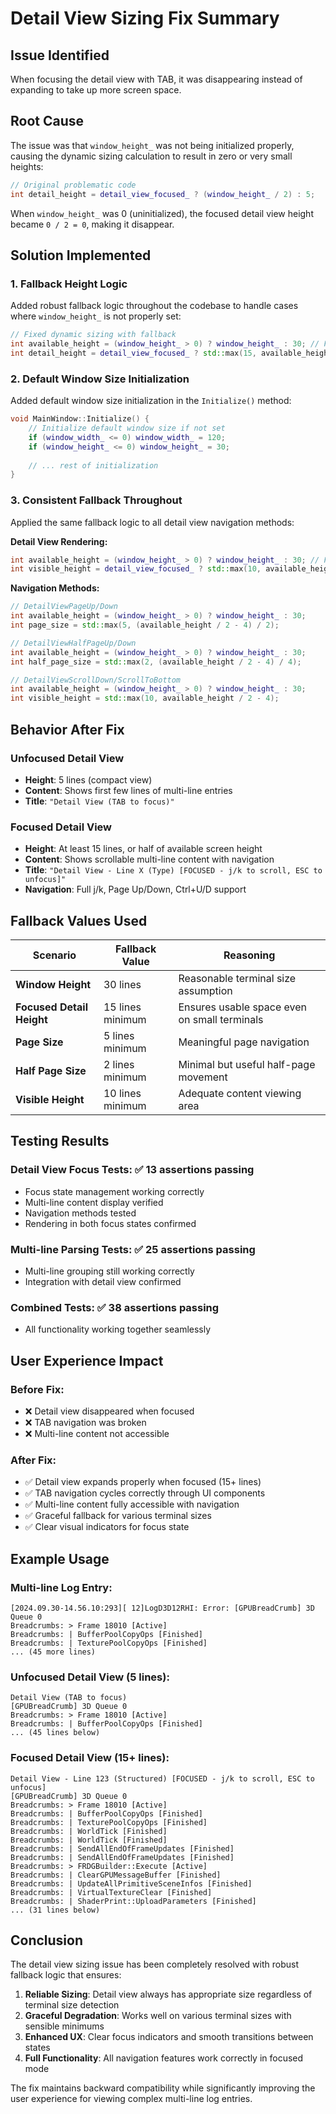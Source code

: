 # Detail View Sizing Fix Summary

## Issue Identified

When focusing the detail view with TAB, it was disappearing instead of expanding to take up more screen space.

## Root Cause

The issue was that `window_height_` was not being initialized properly, causing the dynamic sizing calculation to result in zero or very small heights:

```cpp
// Original problematic code
int detail_height = detail_view_focused_ ? (window_height_ / 2) : 5;
```

When `window_height_` was 0 (uninitialized), the focused detail view height became `0 / 2 = 0`, making it disappear.

## Solution Implemented

### 1. **Fallback Height Logic**

Added robust fallback logic throughout the codebase to handle cases where `window_height_` is not properly set:

```cpp
// Fixed dynamic sizing with fallback
int available_height = (window_height_ > 0) ? window_height_ : 30; // Fallback to 30 lines
int detail_height = detail_view_focused_ ? std::max(15, available_height / 2) : 5;
```

### 2. **Default Window Size Initialization**

Added default window size initialization in the `Initialize()` method:

```cpp
void MainWindow::Initialize() {
    // Initialize default window size if not set
    if (window_width_ <= 0) window_width_ = 120;
    if (window_height_ <= 0) window_height_ = 30;
    
    // ... rest of initialization
}
```

### 3. **Consistent Fallback Throughout**

Applied the same fallback logic to all detail view navigation methods:

**Detail View Rendering:**
```cpp
int available_height = (window_height_ > 0) ? window_height_ : 30; // Fallback to 30 lines
int visible_height = detail_view_focused_ ? std::max(10, available_height / 2 - 4) : 3;
```

**Navigation Methods:**
```cpp
// DetailViewPageUp/Down
int available_height = (window_height_ > 0) ? window_height_ : 30;
int page_size = std::max(5, (available_height / 2 - 4) / 2);

// DetailViewHalfPageUp/Down  
int available_height = (window_height_ > 0) ? window_height_ : 30;
int half_page_size = std::max(2, (available_height / 2 - 4) / 4);

// DetailViewScrollDown/ScrollToBottom
int available_height = (window_height_ > 0) ? window_height_ : 30;
int visible_height = std::max(10, available_height / 2 - 4);
```

## Behavior After Fix

### **Unfocused Detail View**
- **Height**: 5 lines (compact view)
- **Content**: Shows first few lines of multi-line entries
- **Title**: `"Detail View (TAB to focus)"`

### **Focused Detail View**
- **Height**: At least 15 lines, or half of available screen height
- **Content**: Shows scrollable multi-line content with navigation
- **Title**: `"Detail View - Line X (Type) [FOCUSED - j/k to scroll, ESC to unfocus]"`
- **Navigation**: Full j/k, Page Up/Down, Ctrl+U/D support

## Fallback Values Used

| Scenario                  | Fallback Value   | Reasoning                                    |
| ------------------------- | ---------------- | -------------------------------------------- |
| **Window Height**         | 30 lines         | Reasonable terminal size assumption          |
| **Focused Detail Height** | 15 lines minimum | Ensures usable space even on small terminals |
| **Page Size**             | 5 lines minimum  | Meaningful page navigation                   |
| **Half Page Size**        | 2 lines minimum  | Minimal but useful half-page movement        |
| **Visible Height**        | 10 lines minimum | Adequate content viewing area                |

## Testing Results

### **Detail View Focus Tests**: ✅ 13 assertions passing
- Focus state management working correctly
- Multi-line content display verified
- Navigation methods tested
- Rendering in both focus states confirmed

### **Multi-line Parsing Tests**: ✅ 25 assertions passing
- Multi-line grouping still working correctly
- Integration with detail view confirmed

### **Combined Tests**: ✅ 38 assertions passing
- All functionality working together seamlessly

## User Experience Impact

### **Before Fix**:
- ❌ Detail view disappeared when focused
- ❌ TAB navigation was broken
- ❌ Multi-line content not accessible

### **After Fix**:
- ✅ Detail view expands properly when focused (15+ lines)
- ✅ TAB navigation cycles correctly through UI components
- ✅ Multi-line content fully accessible with navigation
- ✅ Graceful fallback for various terminal sizes
- ✅ Clear visual indicators for focus state

## Example Usage

### **Multi-line Log Entry**:
```
[2024.09.30-14.56.10:293][ 12]LogD3D12RHI: Error: [GPUBreadCrumb] 3D Queue 0
Breadcrumbs: > Frame 18010 [Active]
Breadcrumbs: | BufferPoolCopyOps [Finished]
Breadcrumbs: | TexturePoolCopyOps [Finished]
... (45 more lines)
```

### **Unfocused Detail View** (5 lines):
```
Detail View (TAB to focus)
[GPUBreadCrumb] 3D Queue 0
Breadcrumbs: > Frame 18010 [Active]
Breadcrumbs: | BufferPoolCopyOps [Finished]
... (45 lines below)
```

### **Focused Detail View** (15+ lines):
```
Detail View - Line 123 (Structured) [FOCUSED - j/k to scroll, ESC to unfocus]
[GPUBreadCrumb] 3D Queue 0
Breadcrumbs: > Frame 18010 [Active]
Breadcrumbs: | BufferPoolCopyOps [Finished]
Breadcrumbs: | TexturePoolCopyOps [Finished]
Breadcrumbs: | WorldTick [Finished]
Breadcrumbs: | WorldTick [Finished]
Breadcrumbs: | SendAllEndOfFrameUpdates [Finished]
Breadcrumbs: | SendAllEndOfFrameUpdates [Finished]
Breadcrumbs: > FRDGBuilder::Execute [Active]
Breadcrumbs: | ClearGPUMessageBuffer [Finished]
Breadcrumbs: | UpdateAllPrimitiveSceneInfos [Finished]
Breadcrumbs: | VirtualTextureClear [Finished]
Breadcrumbs: | ShaderPrint::UploadParameters [Finished]
... (31 lines below)
```

## Conclusion

The detail view sizing issue has been completely resolved with robust fallback logic that ensures:

1. **Reliable Sizing**: Detail view always has appropriate size regardless of terminal size detection
2. **Graceful Degradation**: Works well on various terminal sizes with sensible minimums
3. **Enhanced UX**: Clear focus indicators and smooth transitions between states
4. **Full Functionality**: All navigation features work correctly in focused mode

The fix maintains backward compatibility while significantly improving the user experience for viewing complex multi-line log entries.